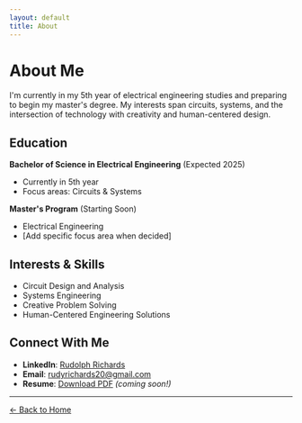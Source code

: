 ```yaml
---
layout: default
title: About
---
```


# About Me

I'm currently in my 5th year of electrical engineering studies and preparing to begin my master's degree. My interests span circuits, systems, and the intersection of technology with creativity and human-centered design.

## Education

**Bachelor of Science in Electrical Engineering** (Expected 2025)
- Currently in 5th year
- Focus areas: Circuits & Systems

**Master's Program** (Starting Soon)
- Electrical Engineering
- [Add specific focus area when decided]

## Interests & Skills

- Circuit Design and Analysis
- Systems Engineering
- Creative Problem Solving
- Human-Centered Engineering Solutions

## Connect With Me

- **LinkedIn**: [Rudolph Richards](https://www.linkedin.com/in/rudolph-richards-706b6128a/)
- **Email**: [rudyrichards20@gmail.com](mailto:rudyrichards20@gmail.com)
- **Resume**: [Download PDF](link-to-resume) *(coming soon!)*

---

[← Back to Home](./index.html)